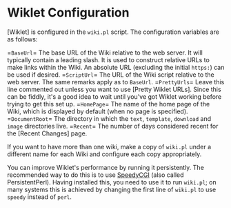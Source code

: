 # Wiklet Configuration

[Wiklet] is configured in the `wiki.pl` script. The configuration variables are as follows:

=`BaseUrl`=
   The base URL of the Wiki relative to the web server. It will typically contain a leading slash. It is used to construct relative URLs to make links within the Wiki. An absolute URL (excluding the initial `https:`) can be used if desired.
=`ScriptUrl`=
   The URL of the Wiki script relative to the web server. The same remarks apply as to `BaseUrl`.
=`PrettyUrls`=
   Leave this line commented out unless you want to use [Pretty Wiklet URLs]. Since this can be fiddly, it's a good idea to wait until you've got Wiklet working before trying to get this set up.
=`HomePage`=
   The name of the home page of the Wiki, which is displayed by default (when no page is specified).
=`DocumentRoot`=
   The directory in which the `text`, `template`, `download` and `image` directories live.
=`Recent`=
   The number of days considered recent for the [Recent Changes] page.

If you want to have more than one wiki, make a copy of `wiki.pl` under a different name for each Wiki and configure each copy appropriately.

You can improve Wiklet's performance by running it persistently. The recommended way to do this is to use [SpeedyCGI](http://www.daemoninc.com/SpeedyCGI/) (also called PersistentPerl). Having installed this, you need to use it to run `wiki.pl`; on many systems this is achieved by changing the first line of `wiki.pl` to use `speedy` instead of `perl`.
